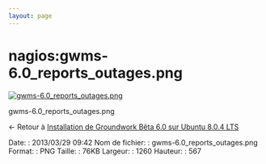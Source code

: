 ```yaml
---
layout: page
---
```


nagios:gwms-6.0\_reports\_outages.png
=====================================

[![gwms-6.0\_reports\_outages.png](..//assets/media/nagios/gwms-6.0_reports_outages.png@cache=&w=900&h=405 "gwms-6.0_reports_outages.png")](..//assets/media/nagios/gwms-6.0_reports_outages.png@cache= "Afficher le fichier original")

gwms-6.0\_reports\_outages.png

← Retour à [Installation de Groundwork Bêta 6.0 sur Ubuntu 8.0.4
LTS](../../groundwork/groundwork6.0-install-ubuntu.html "groundwork:groundwork6.0-install-ubuntu")

Date:
:   2013/03/29 09:42
Nom de fichier:
:   gwms-6.0\_reports\_outages.png
Format:
:   PNG
Taille:
:   76KB
Largeur:
:   1260
Hauteur:
:   567

